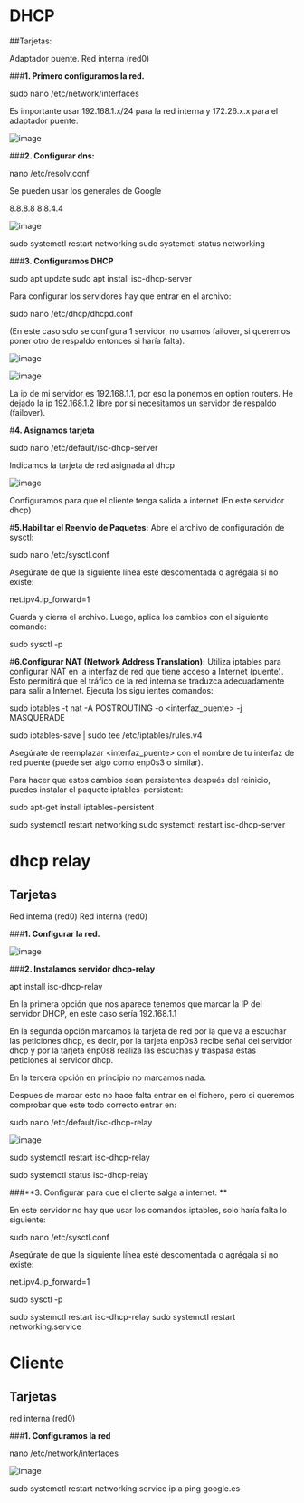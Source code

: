 # DHCP

##Tarjetas:

Adaptador puente.
Red interna (red0)

###**1. Primero configuramos la red.**

sudo nano /etc/network/interfaces

Es importante usar 192.168.1.x/24 para la red interna y 172.26.x.x para el adaptador puente.

![image](https://github.com/Scosrom/Dhcp/assets/114906778/2ccfcafd-3088-4a6c-a085-6500f3a320b1)


###**2. Configurar dns:**

nano  /etc/resolv.conf

Se pueden usar los generales de Google

8.8.8.8
8.8.4.4


![image](https://github.com/Scosrom/Dhcp/assets/114906778/ca8b5727-1e73-4aa6-b04e-3bc932fb4a5a)



sudo systemctl restart networking
sudo systemctl status networking



###**3. Configuramos DHCP**

sudo apt update
sudo apt install isc-dhcp-server


Para configurar los servidores hay que entrar en el archivo:

sudo nano /etc/dhcp/dhcpd.conf

(En este caso solo se configura 1 servidor, no usamos failover, si queremos poner otro de respaldo entonces si haría falta).


![image](https://github.com/Scosrom/Dhcp/assets/114906778/a577c5e5-51ae-46b7-827e-ccddbdf4942f)


![image](https://github.com/Scosrom/Dhcp/assets/114906778/8dd948ce-72e4-4b0d-84c6-57f45874a175)




La ip de mi servidor es 192.168.1.1, por eso la ponemos en option routers.
He dejado la ip 192.168.1.2 libre por si necesitamos un servidor de respaldo (failover).

#**4. Asignamos tarjeta**

sudo nano /etc/default/isc-dhcp-server

Indicamos la tarjeta de red asignada al dhcp


![image](https://github.com/Scosrom/Dhcp/assets/114906778/9fc6a911-4939-491c-992e-a7dd58095382)



Configuramos para que el cliente tenga salida a internet (En este servidor dhcp)



#**5.Habilitar el Reenvío de Paquetes:**
Abre el archivo de configuración de sysctl:


sudo nano /etc/sysctl.conf

Asegúrate de que la siguiente línea esté descomentada o agrégala si no existe:


net.ipv4.ip_forward=1

Guarda y cierra el archivo. Luego, aplica los cambios con el siguiente comando:




sudo sysctl -p


#**6.Configurar NAT (Network Address Translation):**
Utiliza iptables para configurar NAT en la interfaz de red que tiene acceso a Internet (puente). Esto permitirá que el tráfico de la red interna se traduzca adecuadamente para salir a Internet.
Ejecuta los sigu
ientes comandos:


sudo iptables -t nat -A POSTROUTING -o <interfaz_puente> -j MASQUERADE

sudo iptables-save | sudo tee /etc/iptables/rules.v4

Asegúrate de reemplazar <interfaz_puente> con el nombre de tu interfaz de red puente (puede ser algo como enp0s3 o similar).

Para hacer que estos cambios sean persistentes después del reinicio, puedes instalar el paquete iptables-persistent:


sudo apt-get install iptables-persistent


sudo systemctl restart networking
sudo systemctl restart isc-dhcp-server


# dhcp relay

## Tarjetas
Red interna (red0)
Red interna (red0)


###**1. Configurar la red.** 

![image](https://github.com/Scosrom/Dhcp/assets/114906778/4e10e5b7-97d8-4c9c-bf4c-0bcdbfe5b6ed)




###**2. Instalamos servidor dhcp-relay**

apt install isc-dhcp-relay

En la primera opción que nos aparece tenemos que marcar la IP del servidor DHCP, en este caso sería 192.168.1.1

En la segunda opción marcamos la tarjeta de red por la que va a escuchar las peticiones dhcp, es decir, por la tarjeta enp0s3 recibe señal del servidor dhcp y por la tarjeta enp0s8 realiza las escuchas y traspasa estas peticiones al servidor dhcp.  

En la tercera opción en principio no marcamos nada. 

Despues de marcar esto no hace falta entrar en el fichero, pero si queremos comprobar que este todo correcto entrar en:


sudo nano /etc/default/isc-dhcp-relay

![image](https://github.com/Scosrom/Dhcp/assets/114906778/a444cfd4-e1c2-48d8-a621-1100b54f00d1)




sudo systemctl restart isc-dhcp-relay

sudo systemctl status isc-dhcp-relay

###**3. Configurar para que el cliente salga a internet. **

En este servidor no hay que usar los comandos iptables, solo haría falta lo siguiente:

sudo nano /etc/sysctl.conf

Asegúrate de que la siguiente línea esté descomentada o agrégala si no existe:

net.ipv4.ip_forward=1

sudo sysctl -p

sudo systemctl restart isc-dhcp-relay
sudo systemctl restart networking.service

# Cliente 

## Tarjetas
red interna (red0)

###**1. Configuramos la red**

nano /etc/network/interfaces

![image](https://github.com/Scosrom/Dhcp/assets/114906778/9d6f446a-fe42-4846-953a-366912503a37)



sudo systemctl restart networking.service
ip a
ping google.es

